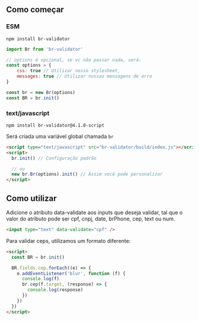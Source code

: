 ## Como começar

### ESM

```
npm install br-validator
```

```js
import Br from 'br-validator'

// options é opcional, se vc não passar nada, será:
const options = {
    css: true // Utilizar nosso stylesheet,
    messages: true // Utilizar nossas mensagens de erro
}

const br = new Br(options)
const BR = br.init()
```

### text/javascript

```
npm install br-validator@4.1.0-script
```

Será criada uma variável global chamada `br`

```html
<script type="text/javascript" src="br-validator/build/index.js"></script>
<script>
  br.init() // Configuração padrão

  // ou
  new br.Br(options).init() // Assim você pode personalizar
</script>
```

## Como utilizar

Adicione o atributo data-validate aos inputs que deseja validar, tal que o valor do atributo pode ser cpf, cnpj, date, brPhone, cep, text ou num.

```html
<input type="text" data-validate="cpf" />
```

Para validar ceps, utilizamos um formato diferente:

```html
<script>
  const BR = br.init()

  BR.fields.cep.forEach((e) => {
    e.addEventListener('blur', function (f) {
      console.log(f)
      br.cep(f.target, (response) => {
        console.log(response)
      })
    })
  })
</script>
```
